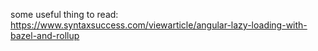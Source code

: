 some useful thing to read: https://www.syntaxsuccess.com/viewarticle/angular-lazy-loading-with-bazel-and-rollup